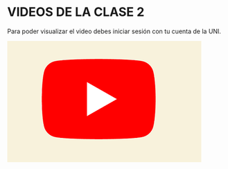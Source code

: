 # VIDEOS DE LA CLASE 2

Para poder visualizar el video debes iniciar sesión con tu cuenta de la UNI.

[![Clase](https://raw.githubusercontent.com/gcoronelc/CTIC-CIENCIA-DE-DATOS-MOD-02-2022/main/img/youtube.png)](https://youtu.be/HswTBQUwj-k)